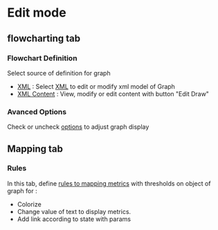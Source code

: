 # Edit mode
## flowcharting tab

### Flowchart Definition

Select source of definition for graph
  * [XML](./DEFINITION_XML.md) : Select [XML](./DEFINITION_XML.md) to edit or modify xml model of Graph 
  * [XML Content](./DEFINITION_XML.md) : View, modify or edit content with button "Edit Draw"

### Avanced Options

Check or uncheck [options](./ADVANCED_XML.md) to adjust graph display

## Mapping tab
### Rules
In this tab, define [rules to mapping metrics](./MAPPING.md) with thresholds on object of graph for :
  * Colorize
  * Change value of text to display metrics.
  * Add link according to state with params